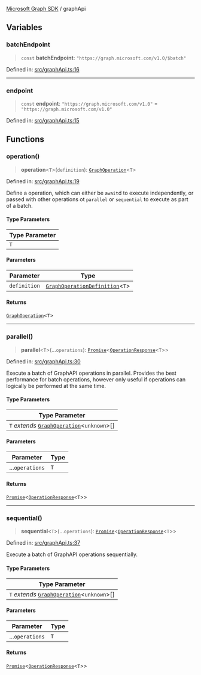[Microsoft Graph SDK](README.md) / graphApi

## Variables

### batchEndpoint

> `const` **batchEndpoint**: `"https://graph.microsoft.com/v1.0/$batch"`

Defined in: [src/graphApi.ts:16](https://github.com/Future-Secure-AI/microsoft-graph/blob/main/src/graphApi.ts#L16)

***

### endpoint

> `const` **endpoint**: `"https://graph.microsoft.com/v1.0"` = `"https://graph.microsoft.com/v1.0"`

Defined in: [src/graphApi.ts:15](https://github.com/Future-Secure-AI/microsoft-graph/blob/main/src/graphApi.ts#L15)

## Functions

### operation()

> **operation**\<`T`\>(`definition`): [`GraphOperation`](models/GraphOperation.md#graphoperation)\<`T`\>

Defined in: [src/graphApi.ts:19](https://github.com/Future-Secure-AI/microsoft-graph/blob/main/src/graphApi.ts#L19)

Define a operation, which can either be `await`d to execute independently, or passed with other operations ot `parallel` or `sequential` to execute as part of a batch.

#### Type Parameters

| Type Parameter |
| ------ |
| `T` |

#### Parameters

| Parameter | Type |
| ------ | ------ |
| `definition` | [`GraphOperationDefinition`](models/GraphOperation.md#graphoperationdefinition)\<`T`\> |

#### Returns

[`GraphOperation`](models/GraphOperation.md#graphoperation)\<`T`\>

***

### parallel()

> **parallel**\<`T`\>(...`operations`): [`Promise`](https://developer.mozilla.org/docs/Web/JavaScript/Reference/Global_Objects/Promise)\<[`OperationResponse`](models/OperationResponse.md#operationresponse)\<`T`\>\>

Defined in: [src/graphApi.ts:30](https://github.com/Future-Secure-AI/microsoft-graph/blob/main/src/graphApi.ts#L30)

Execute a batch of GraphAPI operations in parallel. Provides the best performance for batch operations, however only useful if operations can logically be performed at the same time.

#### Type Parameters

| Type Parameter |
| ------ |
| `T` *extends* [`GraphOperation`](models/GraphOperation.md#graphoperation)\<`unknown`\>[] |

#### Parameters

| Parameter | Type |
| ------ | ------ |
| ...`operations` | `T` |

#### Returns

[`Promise`](https://developer.mozilla.org/docs/Web/JavaScript/Reference/Global_Objects/Promise)\<[`OperationResponse`](models/OperationResponse.md#operationresponse)\<`T`\>\>

***

### sequential()

> **sequential**\<`T`\>(...`operations`): [`Promise`](https://developer.mozilla.org/docs/Web/JavaScript/Reference/Global_Objects/Promise)\<[`OperationResponse`](models/OperationResponse.md#operationresponse)\<`T`\>\>

Defined in: [src/graphApi.ts:37](https://github.com/Future-Secure-AI/microsoft-graph/blob/main/src/graphApi.ts#L37)

Execute a batch of GraphAPI operations sequentially.

#### Type Parameters

| Type Parameter |
| ------ |
| `T` *extends* [`GraphOperation`](models/GraphOperation.md#graphoperation)\<`unknown`\>[] |

#### Parameters

| Parameter | Type |
| ------ | ------ |
| ...`operations` | `T` |

#### Returns

[`Promise`](https://developer.mozilla.org/docs/Web/JavaScript/Reference/Global_Objects/Promise)\<[`OperationResponse`](models/OperationResponse.md#operationresponse)\<`T`\>\>
